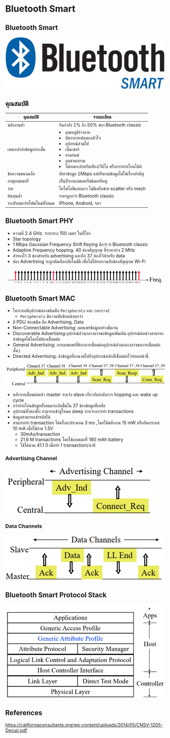 # Bluetooth Smart
## Bluetooth Smart

![alt text](image-8.png)

## คุณสมบัติ

คุณสมบัติ|รายละเอียด
-|-
พลังงานต่ำ|กินกำลัง 1% ถึง 50% ของ Bluetooth classic
เหมาะสำส่งข้อมูลรยะสั้น | <li>อุณหภูมิร่างกาย <li>อัตราการเต้นของหัวใจ<li> อุปกรณ์สวมใส่<li>เซ็นเซอร์<li>ยานยนต์ <li>อุตสาหกรรม<li>ไม่เหมาะสำหรับเสียง/วิดีโอ หรือการถ่ายโอนไฟล์
ข้อความขนาดเล็ก| อัตราข้อมูล 1Mbps แต่ปริมาณข้อมูลไม่ใช่เรื่องสำคัญ 
อายุแบตเตอรี่| เป็นปีจากแบตเตอรี่ชนิดเหรียญ
ง่าย| โทโพโลยีแบบดาว ไม่มีเครือข่าย scatter หรือ mesh
ต้นทุนต่ำ| ราคาถูกกว่า Bluetooth classic
รองรับสมาร์ทโฟนใหม่ทั้งหมด|  iPhone, Android, ฯลฯ 


## Bluetooth Smart PHY
- ความถี่ 2.4 GHz. ระยะทาง 150 เมตร ในที่โล่ง
- Star topology
- 1 Mbps Gaussian Frequency Shift Keying ดีกว่า n Bluetooth classic
- Adaptive Frequency hopping. 40 ช่องสัญญาณ ที่ระยะห่าง 2 MHz
- สำรองไว้ 3 ช่องสำหรับ advertising และอีก 37 ช่องไว้สำหรับ data
- ช่อง Advertising จะถูกคัดเลือกอัตโนมัติ เพื่อไม่ให้รบกวนกับช่องสัญญาณ Wi-Fi

![alt text](image-9.png)

## Bluetooth Smart MAC

- ในระบบมีอุปกรณ์สองชนิดคือ `Peripherals` และ `central` 
    - `Peripherals` มีความซับซ้อนน้อยกว่า  
- มี PDU สองชนิด คือ  Advertising, Data
- Non-Connectable Advertising: เผยแพร่ข้อมูลอย่างชัดเจน
- Discoverable Advertising:อุปกรณ์ส่วนกลางอาจขอข้อมูลเพิ่มเติม อุปกรณ์ต่อพ่วงสามารถส่งข้อมูลได้โดยไม่ต้องเชื่อมต่อ
- General Advertising: การเผยแพร่ที่ต้องการเชื่อมต่ออุปกรณ์ส่วนกลางอาจขอการเชื่อมต่อสั้นๆ
- Directed Advertising: ส่งข้อมูลที่ลงนามไปยังอุปกรณ์หลักที่เชื่อมต่อไว้ก่อนหน้านี้

![alt text](image-10.png)

- หลังจากเชื่อมต่อแล้ว master จะแจ้ง slave เกี่ยวกับลำดับการ hopping และ
wake up cycle
- การถ่ายโอนข้อมูลทั้งหมดจะเกิดขึ้นใน 37 ช่องข้อมูลที่เหลือ
- อุปกรณ์ทั้งสองฝั่ง สามารถเข้าสู่โหมด sleep ระหว่างการทำ transactions
- ข้อมูลสามารถเข้ารหัสได้
- สามารถทำ transaction ได้ครั้งละประมาณ 3 ms ,โดยใช้พลังงาน 15 mW   หรือกินกระแส 10 mA เมื่อใช้ถ่าน 1.5V
    - 30mAs/transaction
    - 21.6 M transactions โดยใช้แบตเตอรี่ 180 mAh battery
    - ใช้ได้นาน 41.1 ปี เมื่อทำ 1 transaction/นาที

### Advertising Channel

![alt text](image-11.png)

### Data Channels

![alt text](image-12.png)


## Bluetooth Smart Protocol Stack

![alt text](image-13.png)



## References

https://californiaconsultants.org/wp-content/uploads/2014/05/CNSV-1205-Decuir.pdf